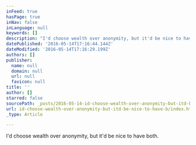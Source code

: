 ```yaml
---
inFeed: true
hasPage: true
inNav: false
inLanguage: null
keywords: []
description: "I'd choose wealth over anonymity, but it'd be nice to have both."
datePublished: '2016-05-14T17:16:44.144Z'
dateModified: '2016-05-14T17:16:29.199Z'
authors: []
publisher:
  name: null
  domain: null
  url: null
  favicon: null
title: ''
author: []
starred: false
sourcePath: _posts/2016-05-14-id-choose-wealth-over-anonymity-but-itd-be-nice-to-have-b.md
url: id-choose-wealth-over-anonymity-but-itd-be-nice-to-have-b/index.html
_type: Article

---
```

I'd choose wealth over anonymity, but it'd be nice to have both.
